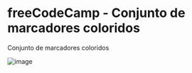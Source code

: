 # freeCodeCamp - Conjunto de marcadores coloridos

Conjunto de marcadores coloridos

![image](https://github.com/wendhausenn/freeCodeCamp---Conjunto-de-marcadores-coloridos-/assets/127610393/fa9f3f92-f913-4694-b78b-77501b816a4e)
